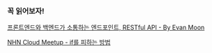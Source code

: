 ###  꼭 읽어보자!

[프론트엔드와 백엔드가 소통하는 엔드포인트, RESTful API - By Evan Moon](https://evan-moon.github.io/2020/04/07/about-restful-api/)

[NHN Cloud Meetup - if를 피하는 방법](https://meetup.toast.com/posts/94)

